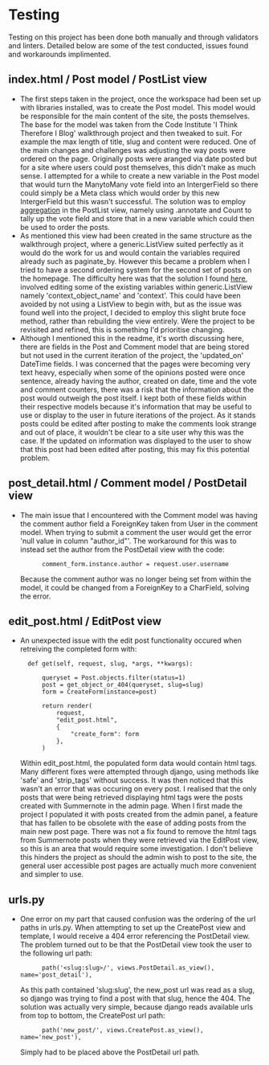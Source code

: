 # Testing

Testing on this project has been done both manually and through validators and linters. Detailed below are some of the test conducted, issues found and workarounds implimented.

## index.html / Post model / PostList view

- The first steps taken in the project, once the workspace had been set up with libraries installed, was to create the Post model. This model would be responsible for the main content of the site, the posts themselves. The base for the model was taken from the Code Institute 'I Think Therefore I Blog' walkthrough project and then tweaked to suit. For example the max length of title, slug and content were reduced. One of the main changes and challenges was adjusting the way posts were ordered on the page. Originally posts were aranged via date posted but for a site where users could post themselves, this didn't make as much sense. I attempted for a while to create a new variable in the Post model that would turn the ManytoMany vote field into an IntergerField so there could simply be a Meta class which would order by this new IntergerField but this wasn't successful. The solution was to employ [aggregation](https://docs.djangoproject.com/en/4.0/topics/db/aggregation/) in the PostList view, namely using .annotate and Count to tally up the vote field and store that in a new variable which could then be used to order the posts.
- As mentioned this view had been created in the same structure as the walkthrough project, where a generic.ListView suited perfectly as it would do the work for us and would contain the variables required already such as paginate_by. However this became a problem when I tried to have a second ordering system for the second set of posts on the homepage. The difficulty here was that the solution I found [here](https://stackoverflow.com/questions/31133963/multiple-models-generic-listview-to-template), involved editing some of the existing variables within generic.ListView namely 'context_object_name' and 'context'. This could have been avoided by not using a ListView to begin with, but as the issue was found well into the project, I decided to employ this slight brute foce method, rather than rebuilding the view entirely. Were the project to be revisited and refined, this is something I'd prioritise changing. 
- Although I mentioned this in the readme, it's worth discussing here, there are fields in the Post and Comment model that are being stored but not used in the current iteration of the project, the 'updated_on' DateTime fields. I was concerned that the pages were becoming very text heavy, especially when some of the opinions posted were once sentence, already having the author, created on date, time and the vote and comment counters, there was a risk that the information about the post would outweigh the post itself. I kept both of these fields within their respective models because it's information that may be useful to use or display to the user in future iterations of the project. As it stands posts could be edited after posting to make the comments look strange and out of place, it wouldn't be clear to a site user why this was the case. If the updated on information was displayed to the user to show that this post had been edited after posting, this may fix this potential problem.

## post_detail.html / Comment model / PostDetail view

- The main issue that I encountered with the Comment model was having the comment author field a ForeignKey taken from User in the comment model. When trying to submit a comment the user would get the error 'null value in column "author_id"'. The workaround for this was to instead set the author from the PostDetail view with the code:

            comment_form.instance.author = request.user.username

    Because the comment author was no longer being set from within the model, it could be changed from a ForeignKey to a CharField, solving the error.

## edit_post.html / EditPost view

- An unexpected issue with the edit post functionality occured when retreiving the completed form with:

        def get(self, request, slug, *args, **kwargs):

            queryset = Post.objects.filter(status=1)
            post = get_object_or_404(queryset, slug=slug)
            form = CreateForm(instance=post)

            return render(
                request,
                "edit_post.html",
                {
                    "create_form": form
                },
            )

    Within edit_post.html, the populated form data would contain html tags. Many different fixes were attempted through django, using methods like 'safe' and 'strip_tags' without success. It was then noticed that this wasn't an error that was occuring on every post. I realised that the only posts that were being retrieved displaying html tags were the posts created with Summernote in the admin page. When I first made the project I populated it with posts created from the admin panel, a feature that has fallen to be obsolete with the ease of adding posts from the main new post page. There was not a fix found to remove the html tags from Summernote posts when they were retrieved via the EditPost view, so this is an area that would require some investigation. I don't believe this hinders the project as should the admin wish to post to the site, the general user accessible post pages are actually much more convenient and simpler to use.

## urls.py

- One error on my part that caused confusion was the ordering of the url paths in urls.py. When attempting to set up the CreatePost view and template, I would receive a 404 error referencing the PostDetail view. The problem turned out to be that the PostDetail view took the user to the following url path:

            path('<slug:slug>/', views.PostDetail.as_view(), name='post_detail'),

    As this path contained 'slug:slug', the new_post url was read as a slug, so django was trying to find a post with that slug, hence the 404.
    The solution was actually very simple, because django reads available urls from top to bottom, the CreatePost url path:

            path('new_post/', views.CreatePost.as_view(), name='new_post'),
    Simply had to be placed above the PostDetail url path.
    


